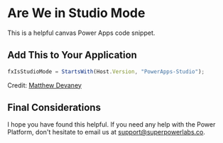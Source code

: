 # Are We in Studio Mode

This is a helpful canvas Power Apps code snippet.

## Add This to Your Application

```JavaScript
fxIsStudioMode = StartsWith(Host.Version, "PowerApps-Studio");
```

Credit: [Matthew Devaney](https://www.linkedin.com/feed/update/urn:li:activity:7244677047485136896/)

## Final Considerations

I hope you have found this helpful. If you need any help with the Power Platform, don't hesitate to email us at [support@superpowerlabs.co](support@superpowerlabs.co).
